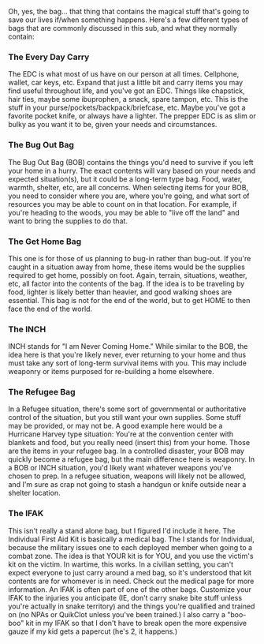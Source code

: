 Oh, yes, the bag... that thing that contains the magical stuff that's going to save our lives if/when something happens. Here's a few different types of bags that are commonly discussed in this sub, and what they normally contain:


### The Every Day Carry

The EDC is what most of us have on our person at all times. Cellphone, wallet, car keys, etc. Expand that just a little bit and carry items you may find useful throughout life, and you've got an EDC. Things like chapstick, hair ties, maybe some ibuprophen, a snack, spare tampon, etc. This is the stuff in your purse/pockets/backpack/briefcase, etc. Maybe you've got a favorite pocket knife, or always have a lighter. The prepper EDC is as slim or bulky as you want it to be, given your needs and circumstances. 

### The Bug Out Bag 

The Bug Out Bag (BOB) contains the things you'd need to survive if you left your home in a hurry. The exact contents will vary based on your needs and expected situation(s), but it could be a long-term type bag. Food, water, warmth, shelter, etc, are all concerns. When selecting items for your BOB, you need to consider where you are, where you're going, and what sort of resources you may be able to count on in that location. For example, if you're heading to the woods, you may be able to "live off the land" and want to bring the supplies to do that. 


### The Get Home Bag 

This one is for those of us planning to bug-in rather than bug-out. If you're caught in a situation away from home, these items would be the supplies required to get home, possibly on foot. Again, terrain, situations, weather, etc, all factor into the contents of the bag. If the idea is to be traveling by food, lighter is likely better than heavier, and good walking shoes are essential. This bag is not for the end of the world, but to get HOME to then face the end of the world. 

### The INCH 

INCH stands for "I am Never Coming Home." While similar to the BOB, the idea here is that you're likely never, ever returning to your home and thus must take any sort of long-term survival items with you. This may include weaponry or items purposed for re-building a home elsewhere. 

### The Refugee Bag 

In a Refugee situation, there's some sort of governmental or authoritative control of the situation, but you still want your own supplies. Some stuff may be provided, or may not be. A good example here would be a Hurricane Harvey type situation: You're at the convention center with blankets and food, but you really need (insert this) from your home. Those are the items in your refugee bag. In a controlled disaster, your BOB may quickly become a refugee bag, but the main difference here is weaponry. In a BOB or INCH situation, you'd likely want whatever weapons you've chosen to prep. In a refugee situation, weapons will likely not be allowed, and I'm sure as crap not going to stash a handgun or knife outside near a shelter location. 

### The IFAK 

This isn't really a stand alone bag, but I figured I'd include it here. The Individual First Aid Kit is basically a medical bag. The I stands for Individual, because the military issues one to each deployed member when going to a combat zone. The idea is that YOUR kit is for YOU, and you use the victim's kit on the victim. In wartime, this works. In a civilian setting, you can't expect everyone to just carry around a med bag, so it's understood that kit contents are for whomever is in need. Check out the medical page for more information. An IFAK is often part of one of the other bags. Customize your IFAK to the injuries you anticipate (IE, don't carry snake bite stuff unless you're actually in snake territory) and the things you're qualified and trained on (no NPAs or QuikClot unless you've been trained.) I also carry a "boo-boo" kit in my IFAK so that I don't have to break open the more expensive gauze if my kid gets a papercut (he's 2, it happens.) 
